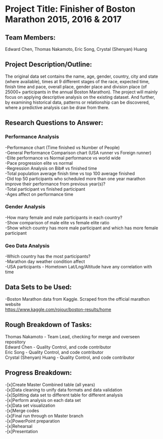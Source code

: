 # **Project Title:** Finisher of Boston Marathon 2015, 2016 & 2017

## **Team Members:**
Edward Chen, Thomas Nakamoto, Eric Song, Crystal (Shenyan) Huang

## **Project Description/Outline:**

The original data set contains the name, age, gender, country, city and state (where available), times at 9 different stages of the race, expected time, finish time and pace, overall place, gender place and division place (of 25000+ participants in the annual Boston Marathon). The project will mainly focus on applying descriptive analysis on the existing dataset. And further, by examining historical data, patterns or relationship can be discovered, where a predictive analysis can be draw from there. 

## **Research Questions to Answer:**

### **Performance Analysis**
-Performance chart (Time finished vs Number of People)  
-General Performance Comparison chart (USA runner vs Foreign runner)  
-Elite performance vs Normal performance vs world wide  
-Pace progression elite vs normal  
-Regression Analysis on Bib# vs finished time  
-Total population average finish time vs top 100 average finished  
-Did top 50 participants who scheduled more than one year marathon improve their performance from previous year(s)?  
-Total participant vs finished participant  
-Ages affect on performance time  

### **Gender Analysis**
-How many female and male participants in each country?  
-Show comparison of male elite vs female elite ratio  
-Show which country has more male participant and which has more female participant 

### **Geo Data Analysis**
-Which country has the most participants?  
-Marathon day weather condition affect  
-USA participants - Hometown Lat/Lng/Altitude have any correlation with time  

## **Data Sets to be Used:**
-Boston Marathon data from Kaggle. Scraped from the official marathon website  
https://www.kaggle.com/rojour/boston-results/home

## **Rough Breakdown of Tasks:**
Thomas Nakamoto - Team Lead, checking for merge and overseen repository  
Edward Chen - Quality Control, and code contributor  
Eric Song - Quality Control, and code contributor  
Crystal (Shenyan) Huang - Quality Control, and code contributor   

## **Progress Breakdown:**

-[x]Create Master Combined table (all years)  
-[x]Data cleaning to unify data formats and data validation  
-[x]Splitting data set to different table for different analysis  
-[x]Perform analysis on each data set  
-[x]Data set visualization  
-[x]Merge codes  
-[x]Final run through on Master branch  
-[x]PowerPoint preparation  
-[x]Rehearsal  
-[x]Presentation  
